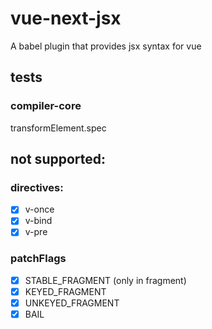# vue-next-jsx
A babel plugin that provides jsx syntax for vue

## tests

### compiler-core
transformElement.spec

## not supported:

### directives:

- [x] v-once
- [x] v-bind
- [x] v-pre

### patchFlags

- [x] STABLE_FRAGMENT (only in fragment)
- [x] KEYED_FRAGMENT
- [x] UNKEYED_FRAGMENT
- [x] BAIL
